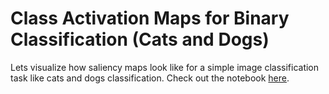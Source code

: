# Class Activation Maps for Binary Classification (Cats and Dogs)
Lets visualize how saliency maps look like for a simple image classification task like cats and dogs classification. Check out the notebook <a href = "https://github.com/ankan-chakraborty/class-activation-maps/blob/main/Class%20Activation%20Map.ipynb">here</a>.
